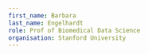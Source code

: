 ```yaml
---
first_name: Barbara 
last_name: Engelhardt
role: Prof of Biomedical Data Science
organisation: Stanford University
---
```

